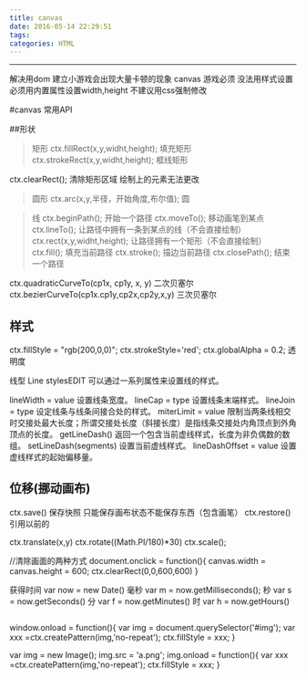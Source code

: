 ```yaml
---
title: canvas
date: 2016-05-14 22:29:51
tags:
categories: HTML
---
```

------

<!-- more -->
解决用dom 建立小游戏会出现大量卡顿的现象
canvas 游戏必须 没法用样式设置 必须用内置属性设置width,height 不建议用css强制修改

<canvas id="canvas" width="" height=""></canvas>

<script>
var canvas = document.querySelector('#canvas')
var ctx = canvas.getContext('2d') 画笔 CanvasRenderingContext2D画布的渲染
console.dir(ctx)

ctx.beginPath(); 开始这是一只笔
ctx.moveTo(0,0); 开始坐标
ctx.lineTo(300,300); 结束坐标
ctx.stroke(); 直线
ctx.closPath();结束
</script>

#canvas 常用API

##形状

>矩形
ctx.fillRect(x,y,widht,height); 填充矩形
ctx.strokeRect(x,y,widht,height); 框线矩形

ctx.clearRect(); 清除矩形区域 绘制上的元素无法更改
>圆形
ctx.arc(x,y,半径，开始角度,布尔值); 圆
<!-- ctx.arcTo(); 圆弧 -->

>线
ctx.beginPath(); 开始一个路径
ctx.moveTo(); 移动画笔到某点
ctx.lineTo(); 让路径中拥有一条到某点的线（不会直接绘制）
ctx.rect(x,y,widht,height); 让路径拥有一个矩形（不会直接绘制）
ctx.fill(); 填充当前路径
ctx.stroke(); 描边当前路径
ctx.closePath(); 结束一个路径

ctx.quadraticCurveTo(cp1x, cp1y, x, y)
二次贝塞尔
ctx.bezierCurveTo(cp1x.cp1y,cp2x,cp2y,x,y)
三次贝塞尔

## 样式

ctx.fillStyle = "rgb(200,0,0)";
ctx.strokeStyle='red';
ctx.globalAlpha = 0.2; 透明度

线型 Line stylesEDIT
可以通过一系列属性来设置线的样式。

lineWidth = value
设置线条宽度。
lineCap = type
设置线条末端样式。
lineJoin = type
设定线条与线条间接合处的样式。
miterLimit = value
限制当两条线相交时交接处最大长度；所谓交接处长度（斜接长度）是指线条交接处内角顶点到外角顶点的长度。
getLineDash()
返回一个包含当前虚线样式，长度为非负偶数的数组。
setLineDash(segments)
设置当前虚线样式。
lineDashOffset = value
设置虚线样式的起始偏移量。

## 位移(挪动画布)

ctx.save() 保存快照 只能保存画布状态不能保存东西（包含画笔）
ctx.restore() 引用以前的

ctx.translate(x,y)
ctx.rotate((Math.PI/180)*30)
ctx.scale();

//清除画面的两种方式
document.onclick = function(){
canvas.width = canvas.height = 600;
ctx.clearRect(0,0,600,600)
}

获得时间
var now = new Date()
毫秒
var m = now.getMilliseconds();
秒
var s = now.getSeconds()
分
var f = now.getMinutes()
时
var h = now.getHours()

<img>

window.onload = function(){
var img = document.querySelector('#img');
var xxx =ctx.createPattern(img,'no-repeat');
ctx.fillStyle = xxx;
}

var img = new Image();
img.src = 'a.png';
img.onload = function(){
var xxx =ctx.createPattern(img,'no-repeat');
ctx.fillStyle = xxx;
}
